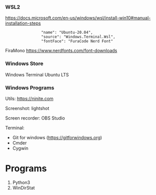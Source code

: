 ### WSL2 ###

https://docs.microsoft.com/en-us/windows/wsl/install-win10#manual-installation-steps

```
                "name": "Ubuntu-20.04",
                "source": "Windows.Terminal.Wsl",
                "fontFace": "FuraCode Nerd Font"
```

FiraMono
https://www.nerdfonts.com/font-downloads


### Windows Store ###

Windows Terminal
Ubuntu LTS


### Windows Programs ###

Utils: https://ninite.com

Screenshot: lightshot

Screen recorder: OBS Studio

Terminal:
  * Git for windows (https://gitforwindows.org)
  * Cmder
  * Cygwin

# Programs

1. Python3
2. WinDirStat